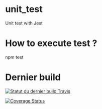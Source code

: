 # unit_test
Unit test with Jest

# How to execute test ?
npm test

# Dernier build

[![Statut du dernier build Travis ](https://www.travis-ci.com/JulienDupontDev/mds_b3_dupont_julien_dev_unit.svg?branch=main)](https://www.travis-ci.com/JulienDupontDev/mds_b3_dupont_julien_dev_unit)

[![Coverage Status](https://coveralls.io/repos/github/JulienDupontDev/mds_b3_dupont_julien_dev_unit/badge.svg?branch=main)](https://coveralls.io/github/JulienDupontDev/mds_b3_dupont_julien_dev_unit?branch=main)



